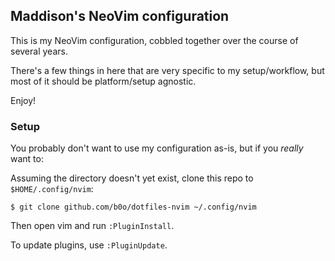 Maddison's NeoVim configuration
-------------------------------

This is my NeoVim configuration, cobbled together over the course of several
years.

There's a few things in here that are very specific to my setup/workflow, but
most of it should be platform/setup agnostic.

Enjoy!

### Setup

You probably don't want to use my configuration as-is, but if you *really* want
to:

Assuming the directory doesn't yet exist, clone this repo to `$HOME/.config/nvim`:

```
$ git clone github.com/b0o/dotfiles-nvim ~/.config/nvim
```

Then open vim and run `:PluginInstall`.

To update plugins, use `:PluginUpdate`.
